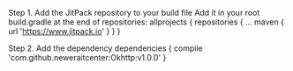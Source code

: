 Step 1. Add the JitPack repository to your build file
Add it in your root build.gradle at the end of repositories:
	allprojects {
		repositories {
			...
			maven { url 'https://www.jitpack.io' }
		}
	}
  
 Step 2. Add the dependency
 	dependencies {
	        compile 'com.github.neweraitcenter:Okhttp:v1.0.0'
	}

